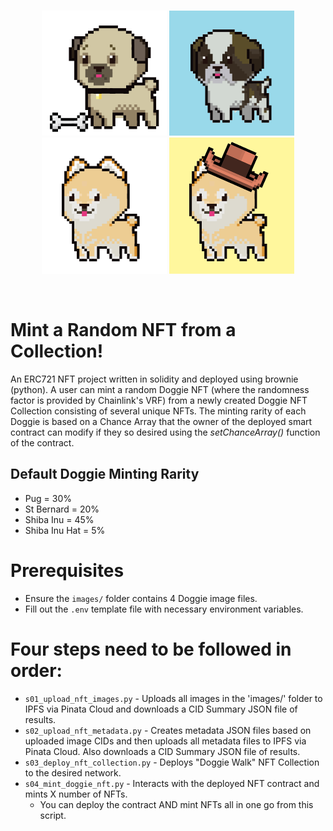 <br/>
<p align="center">
<img src="https://github.com/freddie71010/solidity-scripts/blob/main/nft-ipfs/images/pug.png" width="200" alt="NFT Pug">
<img src="https://github.com/freddie71010/solidity-scripts/blob/main/nft-ipfs/images/st-bernard.png" width="200" alt="NFT St.Bernard">
<img src="https://github.com/freddie71010/solidity-scripts/blob/main/nft-ipfs/images/shiba-inu.png" width="200" alt="NFT Shiba Inu">
<img src="https://github.com/freddie71010/solidity-scripts/blob/main/nft-ipfs/images/shiba-inu-hat.png" width="200" alt="NFT Shiba Inu Hat">
</p>
<br/>

# Mint a Random NFT from a Collection!
An ERC721 NFT project written in solidity and deployed using brownie (python). A user can mint a random Doggie NFT (where the randomness factor is provided by Chainlink's VRF) from a newly created Doggie NFT Collection consisting of several unique NFTs. The minting rarity of each Doggie is based on a Chance Array that the owner of the deployed smart contract can modify if they so desired using the *setChanceArray()* function of the contract.

## Default Doggie Minting Rarity
- Pug = 30%
- St Bernard = 20%
- Shiba Inu = 45%
- Shiba Inu Hat = 5%

# Prerequisites
- Ensure the `images/` folder contains 4 Doggie image files.
- Fill out the `.env` template file with necessary environment variables.
# Four steps need to be followed in order:
- `s01_upload_nft_images.py` - Uploads all images in the 'images/' folder to IPFS via Pinata Cloud and downloads a CID Summary JSON file of results.
- `s02_upload_nft_metadata.py` - Creates metadata JSON files based on uploaded image CIDs and then uploads all metadata files to IPFS via Pinata Cloud. Also downloads a CID Summary JSON file of results.
- `s03_deploy_nft_collection.py` - Deploys "Doggie Walk" NFT Collection to the desired network.
- `s04_mint_doggie_nft.py` - Interacts with the deployed NFT contract and mints X number of NFTs.
    - You can deploy the contract AND mint NFTs all in one go from this script.
